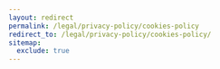 ```yaml
---
layout: redirect
permalink: /legal/privacy-policy/cookies-policy
redirect_to: /legal/privacy-policy/cookies-policy/
sitemap:
  exclude: true
---
```

